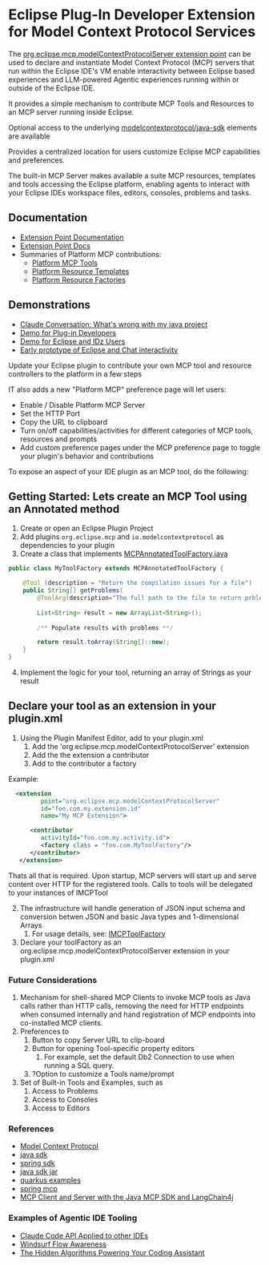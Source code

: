 # Eclipse Plug-In Developer Extension for Model Context Protocol Services

The [org.eclipse.mcp.modelContextProtocolServer extension point](https://pages.github.ibm.com/jflicke/eclipse-mcp/org.eclipse.mcp/docs/modelContextProtocolServer.html) can be used to declare and instantiate Model Context Protocol (MCP) servers that run within the Eclipse IDE's VM enable interactivity between Eclipse based experiences and LLM-powered Agentic experiences running within or outside of the Eclipse IDE.

It provides a simple mechanism to contribute MCP Tools and Resources to an MCP server running inside Eclipse.

Optional access to the underlying [modelcontextprotocol/java-sdk](https://github.com/modelcontextprotocol/java-sdk) elements are available

Provides a centralized location for users customize Eclipse MCP capabilities and preferences.

The built-in MCP Server makes available a suite MCP resources, templates and tools accessing the Eclipse platform, enabling agents to interact with your Eclipse IDEs workspace files, editors, consoles, problems and tasks.

## Documentation

- [Extension Point Documentation](https://pages.github.ibm.com/jflicke/eclipse-mcp/org.eclipse.mcp/docs/modelContextProtocolServer.html)
- [Extension Point Docs](https://pages.github.ibm.com/jflicke/eclipse-mcp/org.eclipse.mcp/docs/javadoc/org/eclipse/mcp/package-summary.html)
- Summaries of Platform MCP contributions:
  - [Platform MCP Tools](https://pages.github.ibm.com/jflicke/eclipse-mcp/org.eclipse.mcp.builtins/doc/org/eclipse/mcp/builtins/tools/BuiltinAnnotatedToolsFactory.html#method-summary)
  - [Platform Resource Templates](https://pages.github.ibm.com/jflicke/eclipse-mcp/org.eclipse.mcp.builtins/doc/org/eclipse/mcp/builtin/resource/templates/package-summary.html)
  - [Platform Resource Factories](https://pages.github.ibm.com/jflicke/eclipse-mcp/org.eclipse.mcp.builtins/doc/org/eclipse/mcp/builtin/resource/factory/package-summary.html)

## Demonstrations

- [Claude Conversation: What's wrong with my java project](https://claude.ai/share/31968356-df7e-471b-8fec-3b85868a2376)
- [Demo for Plug-in Developers](https://ibm.box.com/s/s6nc9n1nlpi4uiuzl7jpo4x6ra25zrk5)
- [Demo for Eclipse and IDz Users](https://ibm.box.com/s/sg4aq3w723cp7a7i75rdj0l1dgm3txg0)
- [Early prototype of Eclipse and Chat interactivity](https://ibm.box.com/s/cv4dnrvm6heapmu0c1amucs9l177fvrh)

Update your Eclipse plugin to contribute your own MCP tool and resource controllers to the platform in a few steps

IT also adds a new "Platform MCP" preference page will let users:

- Enable / Disable Platform MCP Server
- Set the HTTP Port
- Copy the URL to clipboard
- Turn on/off capabilities/activities for different categories of MCP tools, resources and prompts
- Add custom preference pages under the MCP preference page to toggle your plugin's behavior and contributions

To expose an aspect of your IDE plugin as an MCP tool, do the following:

## Getting Started:  Lets create an MCP Tool using an Annotated method

1. Create or open an Eclipse Plugin Project
2. Add plugins `org.eclipse.mcp` and `io.modelcontextprotocol` as dependencies to your plugin
3. Create a class that implements [MCPAnnotatedToolFactory.java](https://pages.github.ibm.com/jflicke/eclipse-mcp/org.eclipse.mcp/docs/javadoc/org/eclipse/mcp)

```java
public class MyToolFactory extends MCPAnnotatedToolFactory {

	@Tool (description = "Return the compilation issues for a file")
	public String[] getProblems(
		@ToolArg(description="The full path to the file to return prblems for")	String filePath) {
		
		List<String> result = new ArrayList<String>();
		
		/** Populate results with problems **/

		return result.toArray(String[]::new);
	}
}
```

4. Implement the logic for your tool, returning an array of Strings as your result

## Declare your tool as an extension in your plugin.xml

1. Using the Plugin Manifest Editor, add to your plugin.xml
    1. Add the 'org.eclipse.mcp.modelContextProtocolServer' extension
    2. Add the the extension a contributor
    3. Add to the contributor a factory

Example:

```xml
  <extension
         point="org.eclipse.mcp.modelContextProtocolServer"
         id="foo.com.my.extension.id"
         name="My MCP Extension">

      <contributor
         activityId="foo.com.my.activity.id">
         <factory class = "foo.com.MyToolFactory"/>
      </contributor>
   </extension>
```

Thats all that is required.  Upon startup, MCP servers will start up and serve content over HTTP for the registered tools.  Calls to tools will be delegated to your instances of IMCPTool

2. The infrastructure will handle generation of JSON input schema and conversion betwen JSON and basic Java types and 1-dimensional Arrays
    1. For usage details, see: [IMCPToolFactory](https://pages.github.ibm.com/jflicke/eclipse-mcp/org.eclipse.mcp/docs/javadoc/org/eclipse/mcp/IMCPToolFactory.html) 
3. Declare your toolFactory as an org.eclipse.mcp.modelContextProtocolServer extension in your plugin.xml


### Future Considerations

1. Mechanism for shell-shared MCP Clients to invoke MCP tools as Java calls rather than HTTP calls, removing the need for HTTP endpoints when consumed internally and hand registration of MCP endpoints into co-installed MCP clients.
2. Preferences to  
    1. Button to copy Server URL to clip-board
    2. Button for opening Tool-specific property editors
        1. For example, set the default Db2 Connection to use when running a SQL query.
    3. ?Option to customize a Tools name/prompt
3. Set of Built-in Tools and Examples, such as
    1. Access to Problems
    2. Access to Consoles
    3. Access to Editors

### References

- [Model Context Protocol](https://www.anthropic.com/news/model-context-protocol)
- [java sdk](https://github.com/modelcontextprotocol/java-sdk)
- [spring sdk](https://docs.spring.io/spring-ai-mcp/reference/mcp.html)
- [java sdk jar](https://mvnrepository.com/artifact/io.modelcontextprotocol.sdk/mcp/0.8.1)
- [quarkus examples](https://github.com/quarkiverse/quarkus-mcp-servers/tree/main/jdbc)
- [spring mcp](https://github.com/spring-projects-experimental/spring-ai-mcp)
- [MCP Client and Server with the Java MCP SDK and LangChain4j](https://glaforge.dev/posts/2025/04/04/mcp-client-and-server-with-java-mcp-sdk-and-langchain4j)

### Examples of Agentic IDE Tooling

- [Claude Code API Applied to other IDEs](https://github.com/anthropics/claude-code/issues/1234)
- [Windsurf Flow Awareness](https://windsurf.com/blog/windsurf-wave-9-swe-1)
- [The Hidden Algorithms Powering Your Coding Assistant](https://diamantai.substack.com/p/the-hidden-algorithms-powering-your?utm_campaign=post)